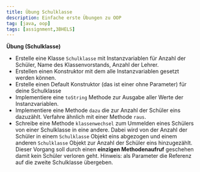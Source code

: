 ```yaml
---
title: Übung Schulklasse
description: Einfache erste Übungen zu OOP
tag: [java, oop]
tags: [assignment,3BHELS]
---
```




**Übung (Schulklasse)**

- Erstelle eine Klasse `Schulklasse` mit Instanzvariablen für Anzahl der Schüler, Name des Klassenvorstands, Anzahl der Lehrer.
- Erstellen einen Konstruktor mit dem alle Instanzvariablen gesetzt werden können.
- Erstelle einen Default Konstruktor (das ist einer ohne Parameter) für deine Schulklasse
- Implementiere eine `toString` Methode zur Ausgabe aller Werte der Instanzvariablen.
- Implementiere eine Methode `dazu` die zur Anzahl der Schüler eins dazuzählt. Verfahre ähnlich mit einer Methode `raus`.
- Schreibe eine Methode `klassenwechsel` zum Ummelden eines Schülers von einer Schulklasse in eine andere. Dabei wird von der Anzahl der Schüler in einem `Schulklasse` Objekt eins abgezogen und einem anderen `Schulklasse` Objekt zur Anzahl der Schüler eins hinzugezählt. Dieser Vorgang soll durch einen **einzigen Methodenaufruf** geschehen damit kein Schüler verloren geht. Hinweis: als Parameter die Referenz auf die zweite Schulklasse übergeben.

